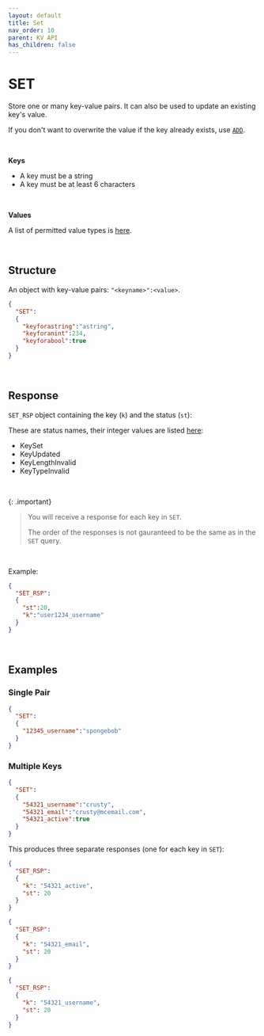 ```yaml
---
layout: default
title: Set
nav_order: 10
parent: KV API
has_children: false
---
```


# SET
Store one or many key-value pairs. It can also be used to update an existing key's value.

If you don't want to overwrite the value if the key already exists, use [`ADD`](../kvadd/kvadd.md).

<br/>

**Keys**
- A key must be a string
- A key must be at least 6 characters

<br/>

**Values**

A list of permitted value types is [here](../keyvalues.md#value-types).

<br/>


## Structure

An object with key-value pairs: `"<keyname>":<value>`. 

```json
{
  "SET":
  {
    "keyforastring":"astring",
    "keyforanint":234,
    "keyforabool":true
  }
}
```

<br/>


## Response
`SET_RSP` object containing the key  (`k`) and the status (`st`):

These are status names, their integer values are listed [here](../kvstatuslist.md):

- KeySet
- KeyUpdated
- KeyLengthInvalid
- KeyTypeInvalid

<br/>

{: .important}
> You will receive a response for each key in `SET`.
>
> The order of the responses is not gauranteed to be the same as in the `SET` query.


<br/>

Example:

```json
{
  "SET_RSP":
  {
    "st":20,
    "k":"user1234_username"
  }
}
```

<br/>

## Examples

### Single Pair
```json
{
  "SET":
  {
    "12345_username":"spongebob"
  }
}
```

### Multiple Keys

```json
{
  "SET":
  {
    "54321_username":"crusty",
    "54321_email":"crusty@mcemail.com",
    "54321_active":true
  }
}
```

This produces three separate responses (one for each key in `SET`):

```json
{
  "SET_RSP":
  {
    "k": "54321_active",
    "st": 20
  }
}
```

```json
{
  "SET_RSP":
  {
    "k": "54321_email",
    "st": 20
  }
}
```

```json
{
  "SET_RSP":
  {
    "k": "54321_username",
    "st": 20
  }
}
```